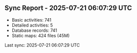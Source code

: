 ## Sync Report - 2025-07-21 06:07:29 UTC

- Basic activities: 741
- Detailed activities: 5
- Database records: 741
- Static maps: 424 files (45M)

Last sync: 2025-07-21 06:07:29 UTC

